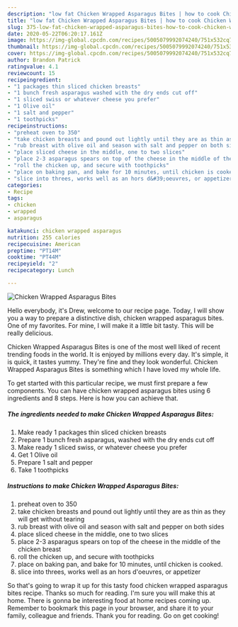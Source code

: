 ```yaml
---
description: "low fat Chicken Wrapped Asparagus Bites | how to cook Chicken Wrapped Asparagus Bites"
title: "low fat Chicken Wrapped Asparagus Bites | how to cook Chicken Wrapped Asparagus Bites"
slug: 375-low-fat-chicken-wrapped-asparagus-bites-how-to-cook-chicken-wrapped-asparagus-bites
date: 2020-05-22T06:20:17.161Z
image: https://img-global.cpcdn.com/recipes/5005079992074240/751x532cq70/chicken-wrapped-asparagus-bites-recipe-main-photo.jpg
thumbnail: https://img-global.cpcdn.com/recipes/5005079992074240/751x532cq70/chicken-wrapped-asparagus-bites-recipe-main-photo.jpg
cover: https://img-global.cpcdn.com/recipes/5005079992074240/751x532cq70/chicken-wrapped-asparagus-bites-recipe-main-photo.jpg
author: Brandon Patrick
ratingvalue: 4.1
reviewcount: 15
recipeingredient:
- "1 packages thin sliced chicken breasts"
- "1 bunch fresh asparagus washed with the dry ends cut off"
- "1 sliced swiss or whatever cheese you prefer"
- "1 Olive oil"
- "1 salt and pepper"
- "1 toothpicks"
recipeinstructions:
- "preheat oven to 350"
- "take chicken breasts and pound out lightly until they are as thin as they will get without tearing"
- "rub breast with olive oil and season with salt and pepper on both sides"
- "place sliced cheese in the middle, one to two slices"
- "place 2-3 asparagus spears on top of the cheese in the middle of the chicken breast"
- "roll the chicken up, and secure with toothpicks"
- "place on baking pan, and bake for 10 minutes, until chicken is cooked."
- "slice into threes, works well as an hors d&#39;oeuvres, or appetizer"
categories:
- Recipe
tags:
- chicken
- wrapped
- asparagus

katakunci: chicken wrapped asparagus 
nutrition: 255 calories
recipecuisine: American
preptime: "PT14M"
cooktime: "PT44M"
recipeyield: "2"
recipecategory: Lunch

---
```



![Chicken Wrapped Asparagus Bites](https://img-global.cpcdn.com/recipes/5005079992074240/751x532cq70/chicken-wrapped-asparagus-bites-recipe-main-photo.jpg)

Hello everybody, it's Drew, welcome to our recipe page. Today, I will show you a way to prepare a distinctive dish, chicken wrapped asparagus bites. One of my favorites. For mine, I will make it a little bit tasty. This will be really delicious.

Chicken Wrapped Asparagus Bites is one of the most well liked of recent trending foods in the world. It is enjoyed by millions every day. It's simple, it is quick, it tastes yummy. They're fine and they look wonderful. Chicken Wrapped Asparagus Bites is something which I have loved my whole life.




To get started with this particular recipe, we must first prepare a few components. You can have chicken wrapped asparagus bites using 6 ingredients and 8 steps. Here is how you can achieve that.

<!--inarticleads1-->

##### The ingredients needed to make Chicken Wrapped Asparagus Bites:

1. Make ready 1 packages thin sliced chicken breasts
1. Prepare 1 bunch fresh asparagus, washed with the dry ends cut off
1. Make ready 1 sliced swiss, or whatever cheese you prefer
1. Get 1 Olive oil
1. Prepare 1 salt and pepper
1. Take 1 toothpicks




<!--inarticleads2-->

##### Instructions to make Chicken Wrapped Asparagus Bites:

1. preheat oven to 350
1. take chicken breasts and pound out lightly until they are as thin as they will get without tearing
1. rub breast with olive oil and season with salt and pepper on both sides
1. place sliced cheese in the middle, one to two slices
1. place 2-3 asparagus spears on top of the cheese in the middle of the chicken breast
1. roll the chicken up, and secure with toothpicks
1. place on baking pan, and bake for 10 minutes, until chicken is cooked.
1. slice into threes, works well as an hors d&#39;oeuvres, or appetizer




So that's going to wrap it up for this tasty food chicken wrapped asparagus bites recipe. Thanks so much for reading. I'm sure you will make this at home. There is gonna be interesting food at home recipes coming up. Remember to bookmark this page in your browser, and share it to your family, colleague and friends. Thank you for reading. Go on get cooking!
